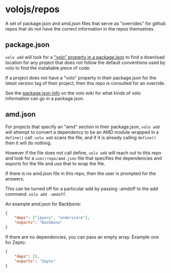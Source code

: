 # volojs/repos

A set of package.json and amd.json files that serve as "overrides" for github repos that do not have the correct information in the repos themselves.

## package.json

`volo add` will look for a ["volo" property in a package.json]() to find a download location for any project that does not follow the default conventions used by volo to find the installable piece of code.

If a project does not have a "volo" property in their package.json for the latest version tag of their project, then this repo is consulted for an override.

See the [package.json info]() on the volo wiki for what kinds of volo information can go in a package.json.

## amd.json

For projects that specify an "amd" section in their package.json, `volo add` will attempt to convert a dependency to be an AMD module wrapped in a `define()` call. `volo add` scans the file, and if it is already calling `define()` then it will do nothing.

However if the file does not call define, `volo add` will reach out to this repo and look for a `user/repo/amd.json` file that specifies the dependencies and exports for the file and use that to wrap the file.

If there is no amd.json file in this repo, then the user is prompted for the answers.

This can be turned off for a particular add by passing -amdoff to the add command: `volo add -amdoff`.

An example amd.json for Backbone:

```json
{
    "deps": ["jquery", "underscore"],
    "exports": "Backbone"
}
```

If there are no dependencies, you can pass an empty array. Example one for Zepto:

```json
{
    "deps": [],
    "exports": "Zepto"
}
```
